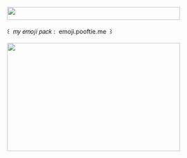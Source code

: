 <img width="400" height="30" src="https://middlepot.com/img/lacey.png">\
  \
 ‌ ‌ ‌ ‌ ‌ ‌ ‌ ‌ ‌ ‌ ‌ ‌꒰ ‌ 𝑚𝑦 𝑒𝑚𝑜𝑗𝑖 𝑝𝑎𝑐𝑘 : ‌ emoji.pooftie.me ‌ ꒱\
  \
<a href="https://emoji.pooftie.me"><img width="400" height="250" src="https://middlepot.com/img/emoji.jpg"></a>

